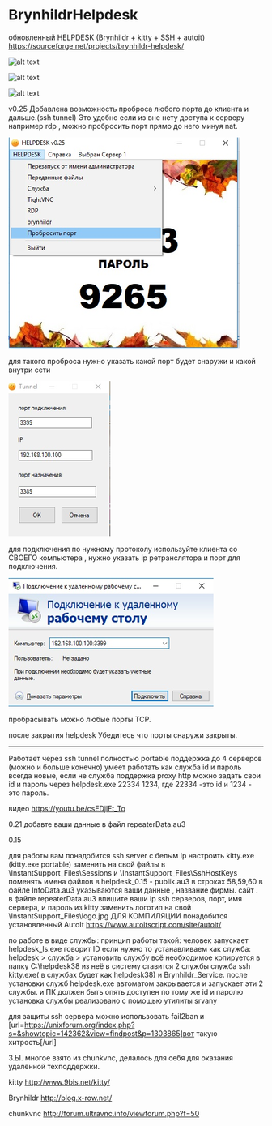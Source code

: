 # BrynhildrHelpdesk
обновленный HELPDESK 
(Brynhildr + kitty + SSH + autoit)
https://sourceforge.net/projects/brynhildr-helpdesk/

![alt text](pic/1.jpg)

![alt text](pic/3.png)

![alt text](pic/2.png)



v0.25
Добавлена возможность проброса любого порта до клиента и дальше.(ssh tunnel) Это удобно если из вне нету доступа к серверу например rdp , можно пробросить порт прямо до него минуя nat.

![alt text](https://github.com/maxlinus/BrynhildrHelpdesk/blob/master/images/pic05.jpg)

для такого проброса нужно указать какой порт будет снаружи и какой внутри сети

![alt text](https://github.com/maxlinus/BrynhildrHelpdesk/blob/master/images/pic06.jpg)

для подключения по нужному протоколу используйте клиента со СВОЕГО компьютера , нужно указать ip ретранслятора и порт для подключения.

![alt text](https://github.com/maxlinus/BrynhildrHelpdesk/blob/master/images/pic07.jpg)

пробрасывать можно любые порты TCP.

после закрытия helpdesk Убедитесь что порты снаружи закрыты.

-----------------

Работает через ssh tunnel
полностью portable
поддержка до 4 серверов (можно и больше конечно)
умеет работать как служба
id и пароль всегда новые, если не служба
поддержка proxy http
можно задать свои id и пароль через  helpdesk.exe 22334 1234,  где 22334 -это id и 1234 - это пароль.

видео https://youtu.be/csEDjlFt_To

0.21
добавте ваши данные в файл repeaterData.au3


0.15

для работы вам понадобится ssh server с белым Ip
настроить kitty.exe (kitty.exe portable)
заменить на свой файлы в 
\InstantSupport_Files\Sessions
и
\InstantSupport_Files\SshHostKeys
поменять имена файлов в helpdesk_0.15 - publik.au3 в строках 58,59,60
в файле InfoData.au3 указываются ваши данные , название фирмы. сайт .
в файле repeaterData.au3 впишите ваши ip ssh серверов, порт, имя сервера, и пароль из kitty
заменить логотип на свой \InstantSupport_Files\logo.jpg
ДЛЯ КОМПИЛЯЦИИ понадобится установленный AutoIt  https://www.autoitscript.com/site/autoit/

по работе в виде службы:
принцип работы такой:
человек запускает helpdesk_ls.exe говорит ID
если нужно то устанавливаем как служба: helpdesk > служба > установить службу
всё необходимое копируется в папку C:\helpdesk38
из неё в систему ставится 2 службы служба ssh kitty.exe( в службах будет как helpdesk38) и Brynhildr_Service.
после установки служб helpdesk.exe автоматом закрывается и запускает эти 2 службы.
и ПК должен быть опять доступен по тому же id и паролю
установка службы реализовано с помощью утилиты srvany 

для защиты ssh сервера можно использовать fail2ban и [url=https://unixforum.org/index.php?s=&showtopic=142362&view=findpost&p=1303865]вот такую хитрость[/url]

З.Ы. многое взято из chunkvnc, делалось для себя для оказания удалённой техподдержки. 

kitty http://www.9bis.net/kitty/

Brynhildr http://blog.x-row.net/

chunkvnc http://forum.ultravnc.info/viewforum.php?f=50
